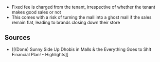 - Fixed fee is charged from the tenant, irrespective of whether the tenant makes good sales or not
- This comes with a risk of turning the mall into a ghost mall if the sales remain flat, leading to brands closing down their store

## Sources
- [[(Done) Sunny Side Up Dhobis in Malls & the Everything Goes to Sh!t Financial Plan! - Highlights]]
